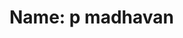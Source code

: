 <!DOCTYPE>
<html>
  <head>
  <title>
    BIO DATA
    </title>
  </head>
  <body>
    <h1>Name: p madhavan</h1>
  </body>
  </html>
  
